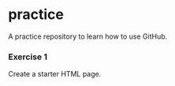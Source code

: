 # practice
A practice repository to learn how to use GitHub.

### Exercise 1 ###

Create a starter HTML page.
